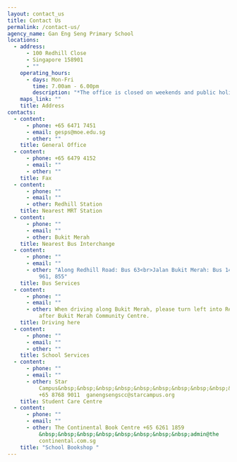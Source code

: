 ```yaml
---
layout: contact_us
title: Contact Us
permalink: /contact-us/
agency_name: Gan Eng Seng Primary School
locations:
  - address:
      - 100 Redhill Close
      - Singapore 158901
      - ""
    operating_hours:
      - days: Mon-Fri
        time: 7.00am - 6.00pm
        description: "*The office is closed on weekends and public holidays."
    maps_link: ""
    title: Address
contacts:
  - content:
      - phone: +65 6471 7451
      - email: gesps@moe.edu.sg
      - other: ""
    title: General Office
  - content:
      - phone: +65 6479 4152
      - email: ""
      - other: ""
    title: Fax
  - content:
      - phone: ""
      - email: ""
      - other: Redhill Station
    title: Nearest MRT Station
  - content:
      - phone: ""
      - email: ""
      - other: Bukit Merah
    title: Nearest Bus Interchange
  - content:
      - phone: ""
      - email: ""
      - other: "Along Redhill Road: Bus 63<br>Jalan Bukit Merah: Bus 14, 147, 196, 197,
          961, 855"
    title: Bus Services
  - content:
      - phone: ""
      - email: ""
      - other: When driving along Bukit Merah, please turn left into Redhill Close just
          after Bukit Merah Community Centre.
    title: Driving here
  - content:
      - phone: ""
      - email: ""
      - other: ""
    title: School Services
  - content:
      - phone: ""
      - email: ""
      - other: Star
          Campus&nbsp;&nbsp;&nbsp;&nbsp;&nbsp;&nbsp;&nbsp;&nbsp;&nbsp;&nbsp;&nbsp;&nbsp;&nbsp;&nbsp;&nbsp;&nbsp;&nbsp;&nbsp;&nbsp;&nbsp;&nbsp;&nbsp;&nbsp;&nbsp;&nbsp;&nbsp;&nbsp;&nbsp;&nbsp;&nbsp;&nbsp;&nbsp;
          +65 8768 9011  ganengsengscc@starcampus.org
    title: Student Care Centre
  - content:
      - phone: ""
      - email: ""
      - other: The Continental Book Centre +65 6261 1859
          &nbsp;&nbsp;&nbsp;&nbsp;&nbsp;&nbsp;&nbsp;&nbsp;admin@the
          continental.com.sg
    title: "School Bookshop "
---
```

